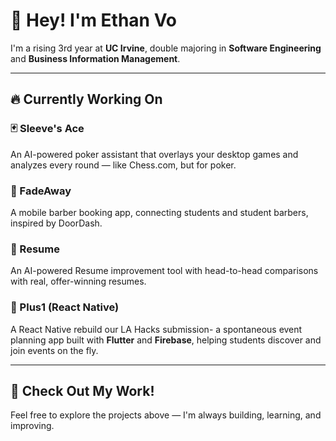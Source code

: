 # 👋 Hey! I'm Ethan Vo

I'm a rising 3rd year at **UC Irvine**, double majoring in **Software Engineering** and **Business Information Management**.

---

## 🔥 Currently Working On

### 🃏 Sleeve's Ace
An AI-powered poker assistant that overlays your desktop games and analyzes every round — like Chess.com, but for poker.

### 💈 FadeAway
A mobile barber booking app, connecting students and student barbers, inspired by DoorDash.

### 📄 Resume
An AI-powered Resume improvement tool with head-to-head comparisons with real, offer-winning resumes. 
### 📱 Plus1 (React Native)
A React Native rebuild our LA Hacks submission- a spontaneous event planning app built with **Flutter** and **Firebase**, helping students discover and join events on the fly.

---

## 📂 Check Out My Work!

Feel free to explore the projects above — I'm always building, learning, and improving.
